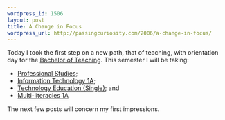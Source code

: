 ```yaml
--- 
wordpress_id: 1506
layout: post
title: A Change in Focus
wordpress_url: http://passingcuriosity.com/2006/a-change-in-focus/
---
```

Today I took the first step on a new path, that of teaching, with orientation day for the <a href="http://www.utas.edu.au/courses/E3H">Bachelor of Teaching</a>. This semester I will be taking:<ul><li><a href="http://www.utas.edu.au/units/ESA160">Professional Studies</a>;</li><li><a href="http://www.utas.edu.au/units/ESA166">Information Technology 1A</a>;</li><li><a href="http://www.utas.edu.au/units/ESA184">Technology Education (Single)</a>; and</li><li><a href="http://www.utas.edu.au/units/ESA196">Multi-literacies 1A</a></li></ul>The next few posts will concern my first impressions.
